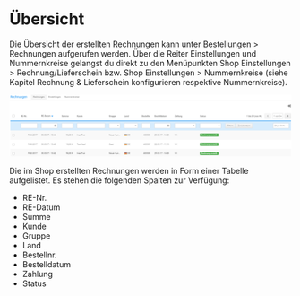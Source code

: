 # Übersicht 

Die Übersicht der erstellten Rechnungen kann unter Bestellungen \> Rechnungen aufgerufen werden. Über die Reiter Einstellungen und Nummernkreise gelangst du direkt zu den Menüpunkten Shop Einstellungen \> Rechnung/Lieferschein bzw. Shop Einstellungen \> Nummernkreise \(siehe Kapitel Rechnung & Lieferschein konfigurieren respektive Nummernkreise\).

![](Bilder/Abb220_Rechnungsuebersicht.PNG "Rechnungsübersicht")

Die im Shop erstellten Rechnungen werden in Form einer Tabelle aufgelistet. Es stehen die folgenden Spalten zur Verfügung:

-   RE-Nr.
-   RE-Datum
-   Summe
-   Kunde
-   Gruppe
-   Land
-   Bestellnr.
-   Bestelldatum
-   Zahlung
-   Status



